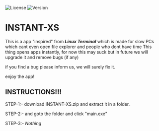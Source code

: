 ![License](https://img.shields.io/badge/License-MIT-brightgreen)  ![Version](https://img.shields.io/badge/Version-0.3.0-blue) 
# INSTANT-XS

This is a app "inspired" from ***Linux Terminal*** which is made for slow PCs which cant even open file explorer and people who dont have time
This thing opens apps instantly, for now this may suck but in future we will upgrade it and remove bugs (if any)

if you find a bug please inform us, we will surely fix it.

enjoy the app!


## INSTRUCTIONS!!!
STEP-1:- download INSTANT-XS.zip and extract it in a folder.

STEP-2:- and goto the folder and click "main.exe"

STEP-3:- *Nothing*
<!-- so you're reading this

Never gonna give you up!

also.. you are an idiot if you're reading this LOL XD -->
